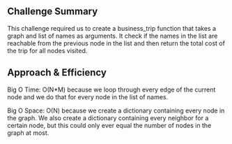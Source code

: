 ## Challenge Summary

This challenge required us to create a business_trip function that takes a graph and list of names as arguments. It check if the names in the list are reachable from the previous node in the list and then return the total cost of the trip for all nodes visited.

## Approach & Efficiency
Big O Time: O(N*M) because we loop through every edge of the current node and we do that for every node in the list of names.

Big O Space: O(N) because we create a dictionary containing every node in the graph. We also create a dictionary containing every neighbor for a certain node, but this could only ever equal the number of nodes in the graph at most.
